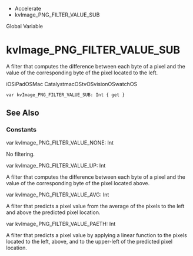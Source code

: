 

- Accelerate
-  kvImage_PNG_FILTER_VALUE_SUB 

Global Variable

# kvImage_PNG_FILTER_VALUE_SUB

A filter that computes the difference between each byte of a pixel and the value of the corresponding byte of the pixel located to the left.

iOSiPadOSMac CatalystmacOStvOSvisionOSwatchOS

``` source
var kvImage_PNG_FILTER_VALUE_SUB: Int { get }
```

## See Also

### Constants

var kvImage_PNG_FILTER_VALUE_NONE: Int

No filtering.

var kvImage_PNG_FILTER_VALUE_UP: Int

A filter that computes the difference between each byte of a pixel and the value of the corresponding byte of the pixel located above.

var kvImage_PNG_FILTER_VALUE_AVG: Int

A filter that predicts a pixel value from the average of the pixels to the left and above the predicted pixel location.

var kvImage_PNG_FILTER_VALUE_PAETH: Int

A filter that predicts a pixel value by applying a linear function to the pixels located to the left, above, and to the upper-left of the predicted pixel location.

